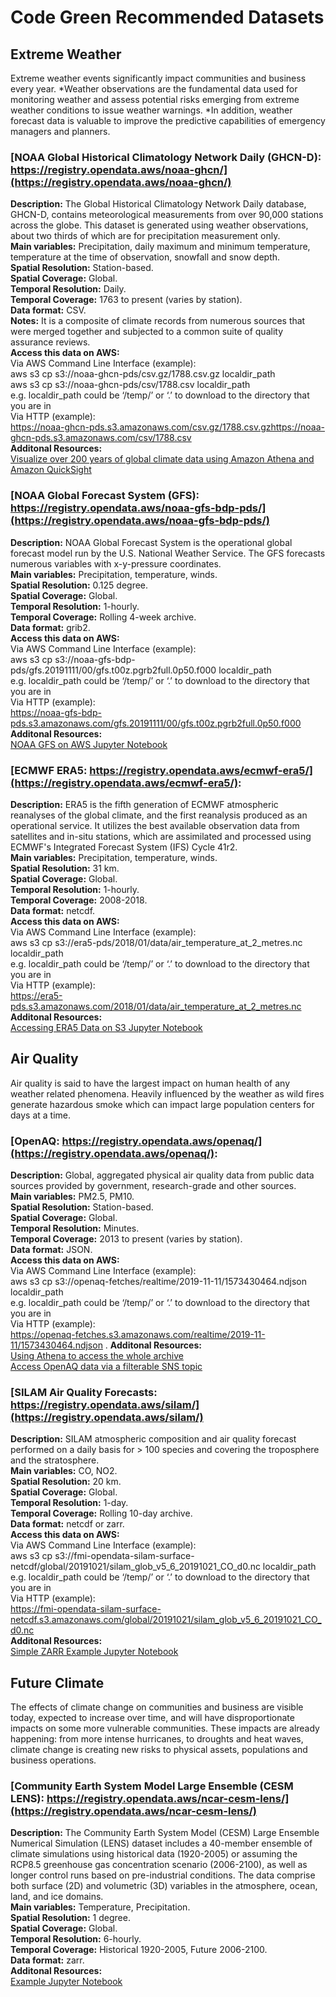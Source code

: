 # Code Green Recommended Datasets

## Extreme Weather

Extreme weather events significantly impact communities and business every year. *Weather observations are the fundamental data used for monitoring weather and assess potential risks emerging from extreme weather conditions to issue weather warnings. *In addition, weather forecast data is valuable to improve the predictive capabilities of emergency managers and planners.

### [NOAA Global Historical Climatology Network Daily (GHCN-D): https://registry.opendata.aws/noaa-ghcn/](https://registry.opendata.aws/noaa-ghcn/)

**Description:** The Global Historical Climatology Network Daily database, GHCN-D, contains meteorological measurements from over 90,000 stations across the globe. This dataset is generated using weather observations, about two thirds of which are for precipitation measurement only.  
**Main variables:** Precipitation, daily maximum and minimum temperature, temperature at the time of observation, snowfall and snow depth.  
**Spatial Resolution:** Station-based.  
**Spatial Coverage:** Global.  
**Temporal Resolution:** Daily.  
**Temporal Coverage:** 1763 to present (varies by station).  
**Data format:** CSV.  
**Notes:** It is a composite of climate records from numerous sources that were merged together and subjected to a common suite of quality assurance reviews.  
**Access this data on AWS:**  
    Via AWS Command Line Interface (example):  
aws s3 cp s3://noaa-ghcn-pds/csv.gz/1788.csv.gz localdir_path  
aws s3 cp s3://noaa-ghcn-pds/csv/1788.csv localdir_path   
e.g.  localdir_path could be ‘/temp/’  or ‘.’ to download to the directory that you are in  
     Via HTTP (example):  
https://noaa-ghcn-pds.s3.amazonaws.com/csv.gz/1788.csv.gzhttps://noaa-ghcn-pds.s3.amazonaws.com/csv/1788.csv  
**Additonal Resources:**  
[Visualize over 200 years of global climate data using Amazon Athena and Amazon QuickSight](https://aws.amazon.com/blogs/big-data/visualize-over-200-years-of-global-climate-data-using-amazon-athena-and-amazon-quicksight/)  

### [NOAA Global Forecast System (GFS): https://registry.opendata.aws/noaa-gfs-bdp-pds/](https://registry.opendata.aws/noaa-gfs-bdp-pds/)
**Description:** NOAA Global Forecast System is the operational global forecast model run by the U.S. National Weather Service. The GFS forecasts numerous variables with x-y-pressure coordinates.  
**Main variables:** Precipitation, temperature, winds.  
**Spatial Resolution:** 0.125 degree.  
**Spatial Coverage:** Global.  
**Temporal Resolution:** 1-hourly.  
**Temporal Coverage:** Rolling 4-week archive.  
**Data format:** grib2.  
**Access this data on AWS:**  
         Via AWS Command Line Interface (example):  
aws s3 cp s3://noaa-gfs-bdp-pds/gfs.20191111/00/gfs.t00z.pgrb2full.0p50.f000 localdir_path  
e.g.  localdir_path could be ‘/temp/’  or ‘.’ to download to the directory that you are in  
         Via HTTP (example):  
https://noaa-gfs-bdp-pds.s3.amazonaws.com/gfs.20191111/00/gfs.t00z.pgrb2full.0p50.f000  
**Additonal Resources:**  
[NOAA GFS on AWS Jupyter Notebook](https://github.com/creare-com/podpac-examples/blob/master/notebooks/demos/gfs.ipynb)  

### [ECMWF ERA5: https://registry.opendata.aws/ecmwf-era5/](https://registry.opendata.aws/ecmwf-era5/):
**Description:** ERA5 is the fifth generation of ECMWF atmospheric reanalyses of the global climate, and the first reanalysis produced as an operational service. It utilizes the best available observation data from satellites and in-situ stations, which are assimilated and processed using ECMWF's Integrated Forecast System (IFS) Cycle 41r2.  
**Main variables:** Precipitation, temperature, winds.  
**Spatial Resolution:** 31 km.  
**Spatial Coverage:** Global.  
**Temporal Resolution:** 1-hourly.  
**Temporal Coverage:** 2008-2018.  
**Data format:** netcdf.  
**Access this data on AWS:**  
         Via AWS Command Line Interface (example):  
aws s3 cp s3://era5-pds/2018/01/data/air_temperature_at_2_metres.nc localdir_path  
e.g.  localdir_path could be ‘/temp/’  or ‘.’ to download to the directory that you are in  
         Via HTTP (example):  
https://era5-pds.s3.amazonaws.com/2018/01/data/air_temperature_at_2_metres.nc  
**Additonal Resources:**  
[Accessing ERA5 Data on S3 Jupyter Notebook](https://github.com/planet-os/notebooks/blob/master/aws/era5-s3-via-boto.ipynb)  


## Air Quality

Air quality is said to have the largest impact on human health of any weather related phenomena. Heavily influenced by the weather as wild fires generate hazardous smoke which can impact large population centers for days at a time. 

### [OpenAQ: https://registry.opendata.aws/openaq/](https://registry.opendata.aws/openaq/):
**Description:** Global, aggregated physical air quality data from public data sources provided by government, research-grade and other sources.  
**Main variables:** PM2.5, PM10.  
**Spatial Resolution:** Station-based.  
**Spatial Coverage:** Global.  
**Temporal Resolution:** Minutes.  
**Temporal Coverage:** 2013 to present (varies by station).  
**Data format:** JSON.  
**Access this data on AWS:**  
         Via AWS Command Line Interface (example):  
aws s3 cp s3://openaq-fetches/realtime/2019-11-11/1573430464.ndjson localdir_path  
e.g.  localdir_path could be ‘/temp/’  or ‘.’ to download to the directory that you are in  
         Via HTTP (example):  
https://openaq-fetches.s3.amazonaws.com/realtime/2019-11-11/1573430464.ndjson . 
**Additonal Resources:**  
[Using Athena to access the whole archive](https://medium.com/@openaq/how-in-the-world-do-you-access-air-quality-data-older-than-90-days-on-the-openaq-platform-8562df519ecd)  
[Access OpenAQ data via a filterable SNS topic](https://medium.com/@openaq/get-faster-access-to-real-time-air-quality-data-from-around-the-world-c6f9793d5242)  

### [SILAM Air Quality Forecasts: https://registry.opendata.aws/silam/](https://registry.opendata.aws/silam/)
**Description:** SILAM atmospheric composition and air quality forecast performed on a daily basis for > 100 species and covering the troposphere and the stratosphere.  
**Main variables:** CO, NO2.  
**Spatial Resolution:** 20 km.  
**Spatial Coverage:** Global.  
**Temporal Resolution:** 1-day.  
**Temporal Coverage:** Rolling 10-day archive.  
**Data format:** netcdf or zarr.  
**Access this data on AWS:**  
         Via AWS Command Line Interface (example):  
aws s3 cp s3://fmi-opendata-silam-surface-netcdf/global/20191021/silam_glob_v5_6_20191021_CO_d0.nc localdir_path  
e.g.  localdir_path could be ‘/temp/’  or ‘.’ to download to the directory that you are in  
         Via HTTP (example):  
https://fmi-opendata-silam-surface-netcdf.s3.amazonaws.com/global/20191021/silam_glob_v5_6_20191021_CO_d0.nc  
**Additonal Resources:**  
[Simple ZARR Example Jupyter Notebook](https://github.com/fmidev/opendata-resources/blob/master/examples/python/Simple%20Zarr%20Example.ipynb)  


## Future Climate

The effects of climate change on communities and business are visible today, expected to increase over time, and will have disproportionate impacts on some more vulnerable communities. These impacts are already happening: from more intense hurricanes, to droughts and heat waves, climate change is creating new risks to physical assets, populations and business operations. 

### [Community Earth System Model Large Ensemble (CESM LENS): https://registry.opendata.aws/ncar-cesm-lens/](https://registry.opendata.aws/ncar-cesm-lens/)
**Description:** The Community Earth System Model (CESM) Large Ensemble Numerical Simulation (LENS) dataset includes a 40-member ensemble of climate simulations using historical data (1920-2005) or assuming the RCP8.5 greenhouse gas concentration scenario (2006-2100), as well as longer control runs based on pre-industrial conditions. The data comprise both surface (2D) and volumetric (3D) variables in the atmosphere, ocean, land, and ice domains.  
**Main variables:** Temperature, Precipitation.  
**Spatial Resolution:** 1 degree.  
**Spatial Coverage:** Global.  
**Temporal Resolution:** 6-hourly.  
**Temporal Coverage:** Historical 1920-2005, Future 2006-2100.  
**Data format:** zarr.  
**Additonal Resources:**  
[Example Jupyter Notebook](https://github.com/NCAR/cesm-lens-aws/blob/master/notebooks/kay-et-al-2015.v3.ipynb)  

